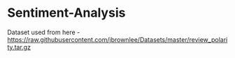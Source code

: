 # Sentiment-Analysis

Dataset used from here - https://raw.githubusercontent.com/jbrownlee/Datasets/master/review_polarity.tar.gz
